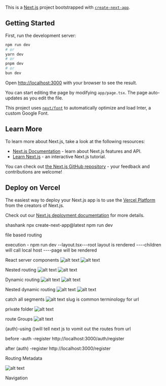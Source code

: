 This is a [Next.js](https://nextjs.org/) project bootstrapped with [`create-next-app`](https://github.com/vercel/next.js/tree/canary/packages/create-next-app).

## Getting Started

First, run the development server:

```bash
npm run dev
# or
yarn dev
# or
pnpm dev
# or
bun dev
```

Open [http://localhost:3000](http://localhost:3000) with your browser to see the result.

You can start editing the page by modifying `app/page.tsx`. The page auto-updates as you edit the file.

This project uses [`next/font`](https://nextjs.org/docs/basic-features/font-optimization) to automatically optimize and load Inter, a custom Google Font.

## Learn More

To learn more about Next.js, take a look at the following resources:

- [Next.js Documentation](https://nextjs.org/docs) - learn about Next.js features and API.
- [Learn Next.js](https://nextjs.org/learn) - an interactive Next.js tutorial.

You can check out [the Next.js GitHub repository](https://github.com/vercel/next.js/) - your feedback and contributions are welcome!

## Deploy on Vercel

The easiest way to deploy your Next.js app is to use the [Vercel Platform](https://vercel.com/new?utm_medium=default-template&filter=next.js&utm_source=create-next-app&utm_campaign=create-next-app-readme) from the creators of Next.js.

Check out our [Next.js deployment documentation](https://nextjs.org/docs/deployment) for more details.






shashank
 npx create-next-app@latest
 npm run dev

file based routing

 execution - npm run dev --layout.tsx---root layout is rendered ----children will call local host ----page will be rendered 


 React server components 
 ![alt text](image.png)
 ![alt text](image-1.png)

 Nested routing 
 ![alt text](image-2.png)
 ![alt text](image-3.png)

 Dynamic routing
 ![alt text](image-4.png)
 ![alt text](image-5.png)

 Nested dynamic routing
 ![alt text](image-6.png)
 ![alt text](image-7.png)


 catch all segments 
 ![alt text](image-8.png)
 slug is common terminology for url

 private folder 
 ![alt text](image-9.png)

 route Groups
 ![alt text](image-10.png)

 (auth)-using ()will tell next js to vomit out the routes from url

 before -auth -register 
 http://localhost:3000/auth/register 

 after   (auth) -register 
 http://localhost:3000/register 

 Routing Metadata

![alt text](image-11.png)

Navigation
